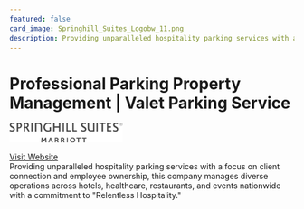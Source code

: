 ```yaml
---
featured: false
card_image: Springhill_Suites_Logobw_11.png
description: Providing unparalleled hospitality parking services with a focus on client connection and employee ownership, this company manages diverse operations across hotels, healthcare, restaurants, and events nationwide with a commitment to "Relentless Hospitality."
---
```


# Professional Parking Property Management | Valet Parking Service
<img src="Springhill_Suites_Logobw_11.png" alt="Logo" style="max-width: 200px; height: auto;">

<a href="https://parkingmgt.com/">Visit Website</a>  
Providing unparalleled hospitality parking services with a focus on client connection and employee ownership, this company manages diverse operations across hotels, healthcare, restaurants, and events nationwide with a commitment to "Relentless Hospitality."
